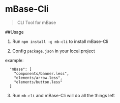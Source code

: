 mBase-Cli
============
> CLI Tool for mBase

##Usage

1. Run `npm install -g mb-cli` to install mBase-Cli

2. Config `package.json` in your local project   

example:

```
  "mBase": [
    "components/banner.less",
    "elements/arrow.less",
    "elements/button.less"
  ]

```

3. Run `mb-cli` and mBase-Cli will do all the things left
